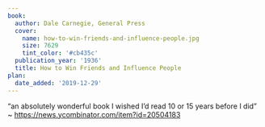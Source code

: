 ```yaml
---
book:
  author: Dale Carnegie, General Press
  cover:
    name: how-to-win-friends-and-influence-people.jpg
    size: 7629
    tint_color: '#cb435c'
  publication_year: '1936'
  title: How to Win Friends and Influence People
plan:
  date_added: '2019-12-29'
---
```


“an absolutely wonderful book I wished I’d read 10 or 15 years before I did” ~ <https://news.ycombinator.com/item?id=20504183>